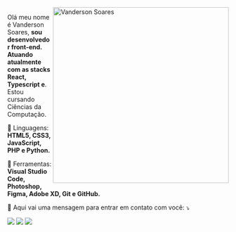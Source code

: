 <img src="https://raw.githubusercontent.com/MicaelliMedeiros/micaellimedeiros/master/image/computer-illustration.png" min-width="400px" max-width="400px" width="400px" align="right" alt="Vanderson Soares">

<p align="left"> 
  Olá meu nome é Vanderson Soares, <strong>sou desenvolvedor front-end. Atuando atualmente com as stacks React, Typescript e</strong>.<br>
  Estou cursando Ciências da Computação.
</p>

<p align="left">
  🦄 Linguagens: <strong>HTML5, CSS3, JavaScript, PHP e Python.</strong>
</p>

<p align="left">
  💼 Ferramentas: <strong>Visual Studio Code, Photoshop, Figma, Adobe XD, Git e GitHub.</strong>
</p>

<p align="left">
  💌 Aqui vai uma mensagem para entrar em contato com você: ⤵️
</p>

<p align="left">
  <a href="mailto:vanderson.stefanio1@gmail.com" alt="Gmail">
  <img src="https://img.shields.io/badge/-Gmail-FF0000?style=flat-square&labelColor=FF0000&logo=gmail&logoColor=white&link=mailto:vanderson.stefanio@hotmail.com" /></a>


  <a href="//wa.me/5531996269230" alt="WhatsApp">
  <img src="https://img.shields.io/badge/-WhatsApp-25d366?style=flat-square&labelColor=25d366&logo=whatsapp&logoColor=white&link=https://wa.me/5531996269230"/></a>

 <a href="https://www.linkedin.com/in/vanderson-soares-bbbb6a207" alt="LinkdIn"> 
    <img src="https://img.shields.io/badge/LinkedIn-0077B5?style=flat-square&logo=linkedin&logoColor=white&link=https://www.linkedin.com/in/vanderson-soares-bbbb6a207"/></a>

</a>
</p>  
